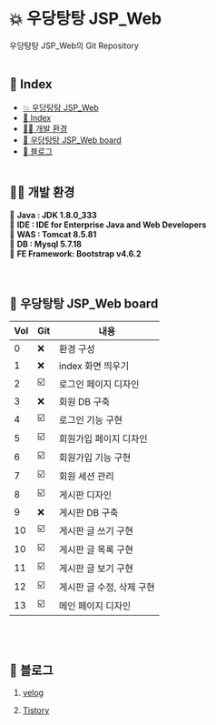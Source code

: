 # 💥 우당탕탕 JSP_Web
우당탕탕 JSP_Web의 Git Repository
<br><br>
## 🌈 Index   
* [💥 우당탕탕 JSP_Web  ](#-우당탕탕-JSP_Web)
* [🌈 Index](#-Index)
* [👨‍💻 개발 환경](#-개발-환경)
* [📖 우당탕탕 JSP_Web board](#-우당탕탕-JSP_Web-board)
* [🔗 블로그](#-블로그)
<br><br>
## 👨‍💻 개발 환경
📣 **Java : JDK 1.8.0_333** <br>
📣 **IDE : IDE for Enterprise Java and Web Developers** <br>
📣 **WAS : Tomcat 8.5.81** <br>
📣 **DB : Mysql 5.7.18** <br>
📣 **FE Framework: Bootstrap v4.6.2** <br>
<br><br>
## 📖 우당탕탕 JSP_Web board
| Vol | Git  | 내용 |
| ------ | -- |----------- |
| 0 | ❌ | 환경 구성 |
| 1 | ❌ | index 화면 띄우기     |
| 2 | ☑️ | 로그인 페이지 디자인   |
| 3 | ❌ | 회원 DB 구축          |
| 4 | ☑️ | 로그인 기능 구현       |
| 5 | ☑️ |회원가입 페이지 디자인     |
| 6 | ☑️ |회원가입 기능 구현         |
| 7 | ☑️ |회원 세션 관리             |
| 8 | ☑️ |게시판 디자인              |
| 9 | ❌ |게시판 DB 구축             |
| 10 | ☑️ |게시판 글 쓰기 구현        |
| 10 | ☑️ |게시판 글 목록 구현        |
| 11 | ☑️ |게시판 글 보기 구현        |
| 12 | ☑️ |게시판 글 수정, 삭제 구현  |
| 13 | ☑️ |메인 페이지 디자인        |

<br><br>
## 🔗 블로그
1. [velog](https://velog.io/@ch_dev)

2. [Tistory](https://go-ahead.tistory.com/)
